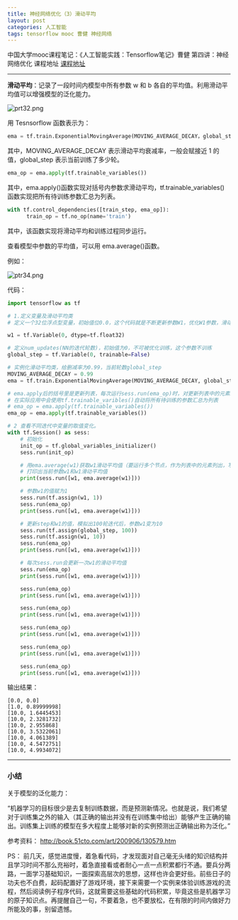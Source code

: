 ```yaml
---
title: 神经网络优化（3）滑动平均
layout: post
categories: 人工智能
tags: tensorflow mooc 曹健 神经网络
---
```

中国大学mooc课程笔记：《人工智能实践：Tensorflow笔记》曹健 第四讲：神经网络优化 课程地址
[<u>课程地址</u>](https://www.icourse163.org/learn/PKU-1002536002?tid=1003797005#/learn/announce)

-------

<b>滑动平均</b>：记录了一段时间内模型中所有参数 w 和 b 各自的平均值。利用滑动平均值可以增强模型的泛化能力。

![prt32.png](https://i.loli.net/2019/02/23/5c70ad2ade727.png)

用 Tesnsorflow 函数表示为： 

```python
ema = tf.train.ExponentialMovingAverage(MOVING_AVERAGE_DECAY，global_step) 
```

其中，MOVING_AVERAGE_DECAY 表示滑动平均衰减率，一般会赋接近 1 的值，global_step 表示当前训练了多少轮。 

```python
ema_op = ema.apply(tf.trainable_variables())
```

其中，ema.apply()函数实现对括号内参数求滑动平均，tf.trainable_variables()函数实现把所有待训练参数汇总为列表。 

```python
with tf.control_dependencies([train_step, ema_op]): 
      train_op = tf.no_op(name='train') 
```

其中，该函数实现将滑动平均和训练过程同步运行。 

查看模型中参数的平均值，可以用 ema.average()函数。 


例如：

![ptr34.png](https://i.loli.net/2019/02/23/5c70ae0f8ce54.png)

代码：

```python
import tensorflow as tf

# 1.定义变量及滑动平均类
# 定义一个32位浮点型变量，初始值位0.0，这个代码就是不断更新参数W1，优化W1参数，滑动平均个W1的影子

w1 = tf.Variable(0, dtype=tf.float32)

# 定义num_updates(NN的迭代轮数)，初始值为0，不可被优化训练，这个参数不训练
global_step = tf.Variable(0, trainable=False)

# 实例化滑动平均类，给删减率为0.99，当前轮数global_step
MOVING_AVERAGE_DECAY = 0.99
ema = tf.train.ExponentialMovingAverage(MOVING_AVERAGE_DECAY, global_step)

# ema.apply后的括号里是更新列表，每次运行sess.run(ema_op)时，对更新列表中的元素求滑动平均值。
# 在实际应用中会使用tf.trainable_varibles()自动将所有待训练的参数汇总为列表
# ema_op = ema.apply(tf.trainable_variables())
ema_op = ema.apply(tf.trainable_variables())

# 2 查看不同迭代中变量的取值变化。
with tf.Session() as sess:
    # 初始化
    init_op = tf.global_variables_initializer()
    sess.run(init_op)

    # 用ema.average(w1)获取w1滑动平均值（要运行多个节点，作为列表中的元素列出，写在sess.run中）
    # 打印出当前参数w1和w1滑动平均值
    print(sess.run([w1, ema.average(w1)]))

    # 参数w1的值赋为1
    sess.run(tf.assign(w1, 1))
    sess.run(ema_op)
    print(sess.run([w1, ema.average(w1)]))

    # 更新step和w1的值，模拟出100轮迭代后，参数w1变为10
    sess.run(tf.assign(global_step, 100))
    sess.run(tf.assign(w1, 10))
    sess.run(ema_op)
    print(sess.run([w1, ema.average(w1)]))

    # 每次sess.run会更新一次w1的滑动平均值
    sess.run(ema_op)
    print(sess.run([w1, ema.average(w1)]))

    sess.run(ema_op)
    print(sess.run([w1, ema.average(w1)]))

    sess.run(ema_op)
    print(sess.run([w1, ema.average(w1)]))

    sess.run(ema_op)
    print(sess.run([w1, ema.average(w1)]))

    sess.run(ema_op)
    print(sess.run([w1, ema.average(w1)]))

    sess.run(ema_op)
    print(sess.run([w1, ema.average(w1)]))
```

输出结果：

```
[0.0, 0.0]
[1.0, 0.89999998]
[10.0, 1.6445453]
[10.0, 2.3281732]
[10.0, 2.955868]
[10.0, 3.5322061]
[10.0, 4.061389]
[10.0, 4.5472751]
[10.0, 4.9934072]
```

-------
### 小结

关于模型的泛化能力：

“机器学习的目标很少是去复制训练数据，而是预测新情况。也就是说，我们希望对于训练集之外的输入（其正确的输出并没有在训练集中给出）能够产生正确的输出。训练集上训练的模型在多大程度上能够对新的实例预测出正确输出称为泛化。”

参考资料： http://book.51cto.com/art/200906/130579.htm


PS：
前几天，感觉进度慢，着急看代码，才发现面对自己毫无头绪的知识结构并且学习时间不那么充裕时，着急直接看或者耐心一点一点积累都行不通。要兵分两路，一面学习基础知识，一面探索高层次的思想，这样也许会更好些。前些日子的功夫也不白费，起码配置好了游戏环境，接下来需要一个实例来体验训练游戏的流程，然后阅读例子程序代码，这就需要这些基础的代码积累，毕竟这些是机器学习的原子知识点。再提醒自己一句，不要着急，也不要放松，在有限的时间内做好力所能及的事，别留遗憾。